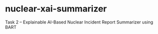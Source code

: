 # nuclear-xai-summarizer
Task 2 – Explainable AI-Based Nuclear Incident Report Summarizer using BART
